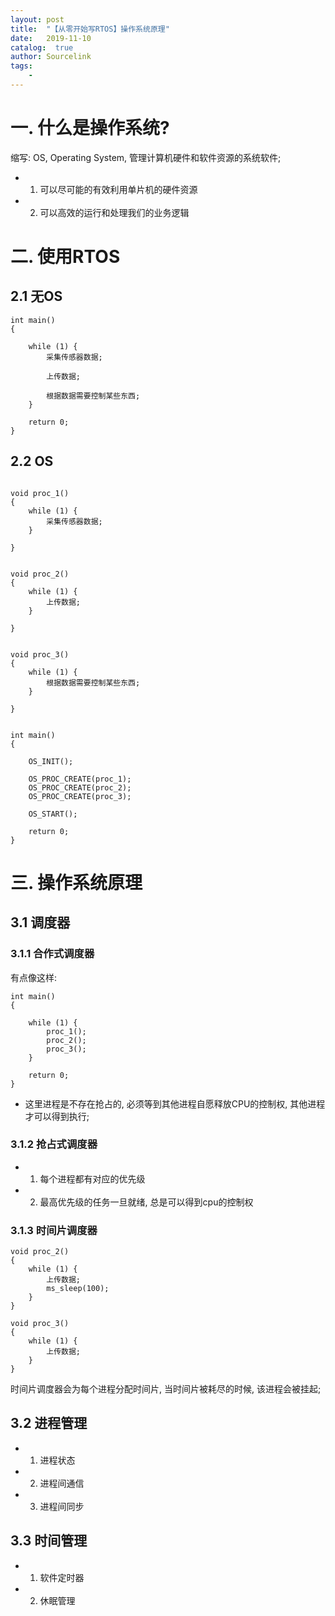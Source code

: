 ```yaml
---
layout: post
title:  "【从零开始写RTOS】操作系统原理"
date:   2019-11-10
catalog:  true
author: Sourcelink
tags:
    - 
---
```



# 一. 什么是操作系统?

缩写: OS, Operating System, 管理计算机硬件和软件资源的系统软件; 

- 1. 可以尽可能的有效利用单片机的硬件资源
- 2. 可以高效的运行和处理我们的业务逻辑


# 二. 使用RTOS


## 2.1 无OS


```
int main()
{

    while (1) {
        采集传感器数据;
        
        上传数据;
        
        根据数据需要控制某些东西;
    }

    return 0;
}
```


## 2.2 OS


```

void proc_1()
{
    while (1) {
        采集传感器数据;
    }

}


void proc_2()
{
    while (1) {
        上传数据;
    }

}


void proc_3()
{
    while (1) {
        根据数据需要控制某些东西;
    }

}


int main()
{

    OS_INIT();

    OS_PROC_CREATE(proc_1);
    OS_PROC_CREATE(proc_2);
    OS_PROC_CREATE(proc_3);
    
    OS_START();
    
    return 0;
}
```


# 三. 操作系统原理


## 3.1 调度器


### 3.1.1 合作式调度器

有点像这样:

```
int main()
{

    while (1) {
        proc_1();
        proc_2();
        proc_3();
    }    

    return 0;
}
```

- 这里进程是不存在抢占的, 必须等到其他进程自愿释放CPU的控制权, 其他进程才可以得到执行;


### 3.1.2 抢占式调度器


- 1. 每个进程都有对应的优先级
- 2. 最高优先级的任务一旦就绪, 总是可以得到cpu的控制权


### 3.1.3 时间片调度器


```
void proc_2()
{
    while (1) {
        上传数据;
        ms_sleep(100);
    }
}

void proc_3()
{
    while (1) {
        上传数据;
    }
}
```

时间片调度器会为每个进程分配时间片, 当时间片被耗尽的时候, 该进程会被挂起; 


## 3.2 进程管理

- 1. 进程状态

- 2. 进程间通信

- 3. 进程间同步



##  3.3 时间管理

- 1. 软件定时器

- 2. 休眠管理
